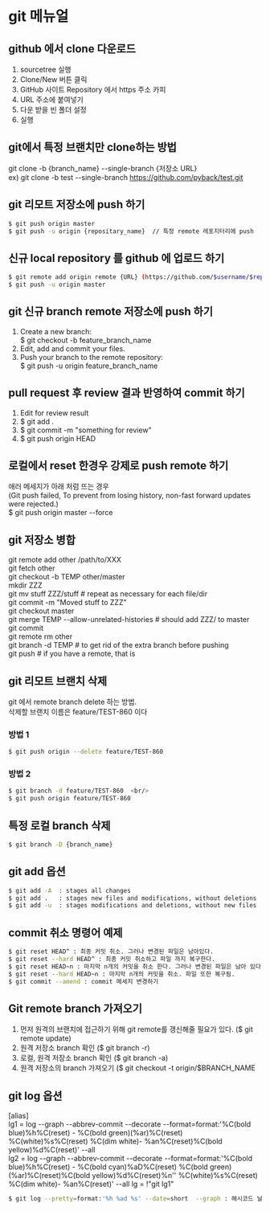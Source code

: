 # git 메뉴얼

## github 에서 clone 다운로드
1. sourcetree 실행
2. Clone/New 버튼 클릭
3. GitHub 사이트 Repository 에서 https 주소 카피
4. URL 주소에 붙여넣기
5. 다운 받을 빈 폴더 설정
6. 실행

## git에서 특정 브랜치만 clone하는 방법
git clone -b {branch_name} --single-branch {저장소 URL}  
ex) git clone -b test --single-branch https://github.com/pyback/test.git  

## git 리모트 저장소에 push 하기
```sh
$ git push origin master
$ git push -u origin {repositary_name}  // 특정 remote 레포지터리에 push
```

## 신규 local repository 를 github 에 업로드 하기
```sh
$ git remote add origin remote {URL} (https://github.com/$username/$repo_name))  
$ git push -u origin master
```

## git 신규 branch remote 저장소에 push 하기
1. Create a new branch:  
$ git checkout -b feature_branch_name  
2. Edit, add and commit your files.  
3. Push your branch to the remote repository: <br/>
$ git push -u origin feature_branch_name

## pull request 후 review 결과 반영하여 commit 하기
1. Edit for review result
2. $ git add .
3. $ git commit -m "something for review"
4. $ git push origin HEAD

## 로컬에서 reset 한경우 강제로 push remote 하기
애러 메세지가 아래 처럼 뜨는 경우  
(Git push failed, To prevent from losing history, non-fast forward updates were rejected.)  
$ git push origin master --force

## git 저장소 병합
git remote add other /path/to/XXX  
git fetch other  
git checkout -b TEMP other/master  
mkdir ZZZ  
git mv stuff ZZZ/stuff # repeat as necessary for each file/dir  
git commit -m "Moved stuff to ZZZ"  
git checkout master  
git merge TEMP --allow-unrelated-histories # should add ZZZ/ to master  
git commit  
git remote rm other  
git branch -d TEMP # to get rid of the extra branch before pushing  
git push # if you have a remote, that is  

## git 리모트 브랜치 삭제
git 에서 remote branch delete 하는 방법.  
삭제할 브랜치 이름은 feature/TEST-860 이다
 
### 방법 1
```sh
$ git push origin --delete feature/TEST-860
```

### 방법 2
```sh
$ git branch -d feature/TEST-860  <br/>
$ git push origin feature/TEST-860
```

## 특정 로컬 branch 삭제
```sh
$ git branch -D {branch_name}
```
## git add 옵션
```sh
$ git add -A  : stages all changes
$ git add .   : stages new files and modifications, without deletions
$ git add -u  : stages modifications and deletions, without new files
```

## commit 취소 명령어 예제
```sh
$ git reset HEAD^ : 최종 커밋 취소. 그러나 변경된 파일은 남아있다.  
$ git reset --hard HEAD^ : 최종 커밋 취소하고 파일 까지 복구한다.  
$ git reset HEAD~n : 마지막 n개의 커밋을 취소 한다. 그러나 변경된 파일은 남아 있다. ( n : 숫자 )  
$ git reset --hard HEAD~n : 마지막 n개의 커밋을 취소. 파일 또한 복구됨.  
$ git commit --amend : commit 메세지 변경하기
```

## Git remote branch 가져오기
1. 먼저 원격의 브랜치에 접근하기 위해 git remote를 갱신해줄 필요가 있다. ($ git remote update)
2. 원격 저장소 branch 확인 ($ git branch -r)
3. 로컬, 원격 저장소 branch 확인 ($ git branch -a)
4. 원격 저장소의 branch 가져오기 ($ git checkout -t origin/$BRANCH_NAME

## git log 옵션
[alias]  <br/>
lg1 = log --graph --abbrev-commit --decorate --format=format:'%C(bold blue)%h%C(reset) - %C(bold green)(%ar)%C(reset) %C(white)%s%C(reset) %C(dim white)- %an%C(reset)%C(bold yellow)%d%C(reset)' --all  <br/>
lg2 = log --graph --abbrev-commit --decorate --format=format:'%C(bold blue)%h%C(reset) - %C(bold cyan)%aD%C(reset) %C(bold green)(%ar)%C(reset)%C(bold yellow)%d%C(reset)%n''          %C(white)%s%C(reset) %C(dim white)- %an%C(reset)' --all
lg = !"git lg1"  <br/>
```sh
$ git log --pretty=format:'%h %ad %s' --date=short  --graph : 해시코드 날짜 커밋내용 + 그래프
```
